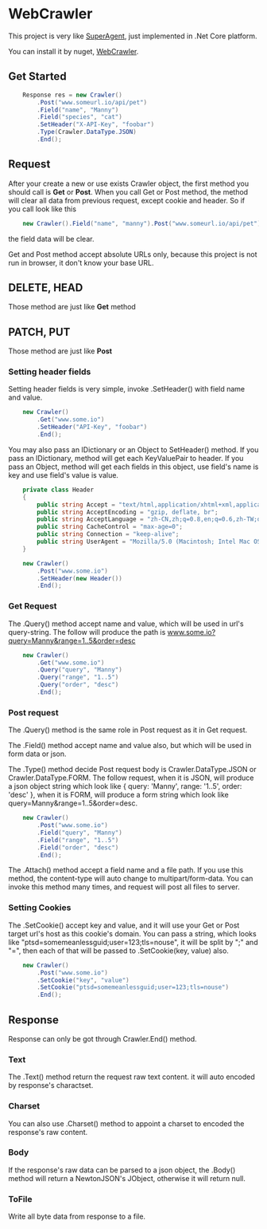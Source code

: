 # WebCrawler

This project is very like [SuperAgent](https://visionmedia.github.io/superagent/), just implemented in .Net Core platform.

You can install it by nuget, [WebCrawler](https://www.nuget.org/packages/WebCrawler).

## Get Started

```c#
    Response res = new Crawler()
        .Post("www.someurl.io/api/pet")
        .Field("name", "Manny")
        .Field("species", "cat")
        .SetHeader("X-API-Key", "foobar")
        .Type(Crawler.DataType.JSON)
        .End();    
```
## Request 

After your create a new or use exists Crawler object, the first method you should call is **Get** or **Post**.
When you call Get or Post method, the method will clear all data from previous request, except cookie and header. So if you call look like this 

```c#
    new Crawler().Field("name", "manny").Post("www.someurl.io/api/pet");
```
the field data will be clear.

Get and Post method accept absolute URLs only, because this project is not run in browser, it don't know your base URL.

## DELETE, HEAD

Those method are just like **Get** method

## PATCH, PUT

Those method are just like **Post** 

### Setting header fields

Setting header fields is very simple, invoke .SetHeader() with field name and value.

```c#
    new Crawler()
        .Get("www.some.io")
        .SetHeader("API-Key", "foobar")
        .End();
```
You may also pass an IDictionary or an Object to SetHeader() method. If you pass an IDictionary, method will get each KeyValuePair to header. If you pass an Object, method will get each fields in this object, use field's name is key and use field's value is value.

```c#
    private class Header
    {
        public string Accept = "text/html,application/xhtml+xml,application/xml;q=0.9,image/webp,image/apng, application/json, text/javascript, */*;q=0.8";
        public string AcceptEncoding = "gzip, deflate, br";
        public string AcceptLanguage = "zh-CN,zh;q=0.8,en;q=0.6,zh-TW;q=0.4";
        public string CacheControl = "max-age=0";
        public string Connection = "keep-alive";
        public string UserAgent = "Mozilla/5.0 (Macintosh; Intel Mac OS X 10_12_5) AppleWebKit/537.36 (KHTML, like Gecko) Chrome/59.0.3071.115 Safari/537.36";
    }

    new Crawler()
        .Post("www.some.io")
        .SetHeader(new Header())
        .End();
```

### Get Request
The .Query() method accept name and value, which will be used in url's query-string. The follow will produce the path is www.some.io?query=Manny&range=1..5&order=desc

```c#
    new Crawler()
        .Get("www.some.io")
        .Query("query", "Manny")
        .Query("range", "1..5")
        .Query("order", "desc")
        .End();
```

### Post request
The .Query() method is the same role in Post request as it in Get request. 

The .Field() method accept name and value also, but which will be used in form data or json. 

The .Type() method decide Post request body is Crawler.DataType.JSON or Crawler.DataType.FORM. The follow request, when it is JSON, will produce a json object string which look like { query: 'Manny', range: '1..5', order: 'desc' }, when it is FORM, will produce a form string which look like query=Manny&range=1..5&order=desc.

```c#
    new Crawler()
        .Post("www.some.io")
        .Field("query", "Manny")
        .Field("range", "1..5")
        .Field("order", "desc")
        .End();
```
The .Attach() method accept a field name and a file path. If you use this method, the content-type will auto change to multipart/form-data. You can invoke this method many times, and request will post all files to server.

### Setting Cookies
The .SetCookie() accept key and value, and it will use your Get or Post target url's host as this cookie's domain. You can pass a string, which looks like "ptsd=somemeanlessguid;user=123;tls=nouse", it will be split by ";" and "=", then each of that will be passed to .SetCookie(key, value) also.

```c#
    new Crawler()
        .Post("www.some.io")
        .SetCookie("key", "value")
        .SetCookie("ptsd=somemeanlessguid;user=123;tls=nouse")
        .End();
```
## Response

Response can only be got through Crawler.End() method. 

### Text
The .Text() method return the request raw text content. it will auto encoded by response's charactset.

### Charset
You can also use .Charset() method to appoint a charset to encoded the response's raw content.

### Body
If the response's raw data can be parsed to a json object, the .Body() method will return a NewtonJSON's JObject, otherwise it will return null.

### ToFile
Write all byte data from response to a file.





